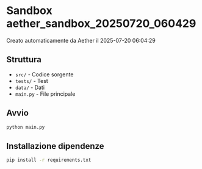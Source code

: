 # Sandbox aether_sandbox_20250720_060429

Creato automaticamente da Aether il 2025-07-20 06:04:29

## Struttura
- `src/` - Codice sorgente
- `tests/` - Test
- `data/` - Dati
- `main.py` - File principale

## Avvio
```bash
python main.py
```

## Installazione dipendenze
```bash
pip install -r requirements.txt
```
